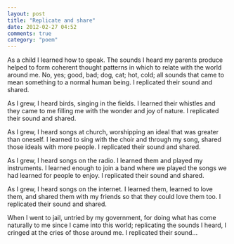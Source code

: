 ```yaml
---
layout: post
title: "Replicate and share"
date: 2012-02-27 04:52
comments: true
category: "poem"
---
```

As a child I learned how to speak. The sounds I heard my parents produce helped to form coherent thought patterns in which to relate with the world around me. No, yes; good, bad; dog, cat; hot, cold; all sounds that came to mean something to a normal human being. I replicated their sound and shared.


As I grew, I heard birds, singing in the fields. I learned their whistles and they came to me filling me with the wonder and joy of nature. I replicated their sound and shared.


As I grew, I heard songs at church, worshipping an ideal that was greater than oneself. I learned to sing with the choir and through my song, shared those ideals with more people. I replicated their sound and shared.


As I grew, I heard songs on the radio. I learned them and played my instruments. I learned enough to join a band where we played the songs we had learned for people to enjoy. I replicated their sound and shared.


As I grew, I heard songs on the internet. I learned them, learned to love them, and shared them with my friends so that they could love them too. I replicated their sound and shared.


When I went to jail, untried by my government, for doing what has come naturally to me since I came into this world; replicating the sounds I heard, I cringed at the cries of those around me. I replicated their sound...